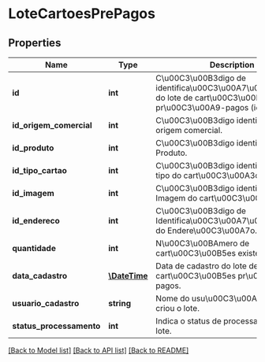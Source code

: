 # LoteCartoesPrePagos

## Properties
Name | Type | Description | Notes
------------ | ------------- | ------------- | -------------
**id** | **int** | C\u00C3\u00B3digo de identifica\u00C3\u00A7\u00C3\u00A3o do lote de cart\u00C3\u00B5es pr\u00C3\u00A9-pagos (id). | 
**id_origem_comercial** | **int** | C\u00C3\u00B3digo identificador da origem comercial. | 
**id_produto** | **int** | C\u00C3\u00B3digo identificador do Produto. | 
**id_tipo_cartao** | **int** | C\u00C3\u00B3digo identificador do tipo do cart\u00C3\u00A3o. | 
**id_imagem** | **int** | C\u00C3\u00B3digo identificador da Imagem do cart\u00C3\u00A3o. | 
**id_endereco** | **int** | C\u00C3\u00B3digo de Identifica\u00C3\u00A7\u00C3\u00A3o do Endere\u00C3\u00A7o. | 
**quantidade** | **int** | N\u00C3\u00BAmero de cart\u00C3\u00B5es existentes no Lote. | 
**data_cadastro** | [**\DateTime**](\DateTime.md) | Data de cadastro do lote de cart\u00C3\u00B5es pr\u00C3\u00A9-pagos. | 
**usuario_cadastro** | **string** | Nome do usu\u00C3\u00A1rio que criou o lote. | 
**status_processamento** | **int** | Indica o status de processamento do lote. | 

[[Back to Model list]](../README.md#documentation-for-models) [[Back to API list]](../README.md#documentation-for-api-endpoints) [[Back to README]](../README.md)


